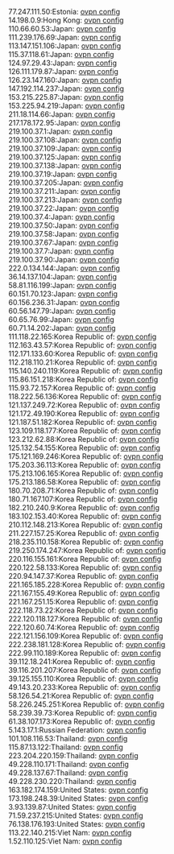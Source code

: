 77.247.111.50:Estonia: [ovpn config](vpn/77_247_111_50.ovpn)  
14.198.0.9:Hong Kong: [ovpn config](vpn/14_198_0_9.ovpn)  
110.66.60.53:Japan: [ovpn config](vpn/110_66_60_53.ovpn)  
111.239.176.69:Japan: [ovpn config](vpn/111_239_176_69.ovpn)  
113.147.151.106:Japan: [ovpn config](vpn/113_147_151_106.ovpn)  
115.37.118.61:Japan: [ovpn config](vpn/115_37_118_61.ovpn)  
124.97.29.43:Japan: [ovpn config](vpn/124_97_29_43.ovpn)  
126.111.179.87:Japan: [ovpn config](vpn/126_111_179_87.ovpn)  
126.23.147.160:Japan: [ovpn config](vpn/126_23_147_160.ovpn)  
147.192.114.237:Japan: [ovpn config](vpn/147_192_114_237.ovpn)  
153.215.225.87:Japan: [ovpn config](vpn/153_215_225_87.ovpn)  
153.225.94.219:Japan: [ovpn config](vpn/153_225_94_219.ovpn)  
211.18.114.66:Japan: [ovpn config](vpn/211_18_114_66.ovpn)  
217.178.172.95:Japan: [ovpn config](vpn/217_178_172_95.ovpn)  
219.100.37.1:Japan: [ovpn config](vpn/219_100_37_1.ovpn)  
219.100.37.108:Japan: [ovpn config](vpn/219_100_37_108.ovpn)  
219.100.37.109:Japan: [ovpn config](vpn/219_100_37_109.ovpn)  
219.100.37.125:Japan: [ovpn config](vpn/219_100_37_125.ovpn)  
219.100.37.138:Japan: [ovpn config](vpn/219_100_37_138.ovpn)  
219.100.37.19:Japan: [ovpn config](vpn/219_100_37_19.ovpn)  
219.100.37.205:Japan: [ovpn config](vpn/219_100_37_205.ovpn)  
219.100.37.211:Japan: [ovpn config](vpn/219_100_37_211.ovpn)  
219.100.37.213:Japan: [ovpn config](vpn/219_100_37_213.ovpn)  
219.100.37.22:Japan: [ovpn config](vpn/219_100_37_22.ovpn)  
219.100.37.4:Japan: [ovpn config](vpn/219_100_37_4.ovpn)  
219.100.37.50:Japan: [ovpn config](vpn/219_100_37_50.ovpn)  
219.100.37.58:Japan: [ovpn config](vpn/219_100_37_58.ovpn)  
219.100.37.67:Japan: [ovpn config](vpn/219_100_37_67.ovpn)  
219.100.37.7:Japan: [ovpn config](vpn/219_100_37_7.ovpn)  
219.100.37.90:Japan: [ovpn config](vpn/219_100_37_90.ovpn)  
222.0.134.144:Japan: [ovpn config](vpn/222_0_134_144.ovpn)  
36.14.137.104:Japan: [ovpn config](vpn/36_14_137_104.ovpn)  
58.81.116.199:Japan: [ovpn config](vpn/58_81_116_199.ovpn)  
60.151.70.123:Japan: [ovpn config](vpn/60_151_70_123.ovpn)  
60.156.236.31:Japan: [ovpn config](vpn/60_156_236_31.ovpn)  
60.56.147.79:Japan: [ovpn config](vpn/60_56_147_79.ovpn)  
60.65.76.99:Japan: [ovpn config](vpn/60_65_76_99.ovpn)  
60.71.14.202:Japan: [ovpn config](vpn/60_71_14_202.ovpn)  
111.118.22.165:Korea Republic of: [ovpn config](vpn/111_118_22_165.ovpn)  
112.163.43.57:Korea Republic of: [ovpn config](vpn/112_163_43_57.ovpn)  
112.171.133.60:Korea Republic of: [ovpn config](vpn/112_171_133_60.ovpn)  
112.218.110.21:Korea Republic of: [ovpn config](vpn/112_218_110_21.ovpn)  
115.140.240.119:Korea Republic of: [ovpn config](vpn/115_140_240_119.ovpn)  
115.86.151.218:Korea Republic of: [ovpn config](vpn/115_86_151_218.ovpn)  
115.93.72.157:Korea Republic of: [ovpn config](vpn/115_93_72_157.ovpn)  
118.222.56.136:Korea Republic of: [ovpn config](vpn/118_222_56_136.ovpn)  
121.137.249.72:Korea Republic of: [ovpn config](vpn/121_137_249_72.ovpn)  
121.172.49.190:Korea Republic of: [ovpn config](vpn/121_172_49_190.ovpn)  
121.187.51.182:Korea Republic of: [ovpn config](vpn/121_187_51_182.ovpn)  
123.109.118.177:Korea Republic of: [ovpn config](vpn/123_109_118_177.ovpn)  
123.212.62.88:Korea Republic of: [ovpn config](vpn/123_212_62_88.ovpn)  
125.132.54.155:Korea Republic of: [ovpn config](vpn/125_132_54_155.ovpn)  
175.121.169.246:Korea Republic of: [ovpn config](vpn/175_121_169_246.ovpn)  
175.203.36.113:Korea Republic of: [ovpn config](vpn/175_203_36_113.ovpn)  
175.213.106.165:Korea Republic of: [ovpn config](vpn/175_213_106_165.ovpn)  
175.213.186.58:Korea Republic of: [ovpn config](vpn/175_213_186_58.ovpn)  
180.70.208.71:Korea Republic of: [ovpn config](vpn/180_70_208_71.ovpn)  
180.71.167.107:Korea Republic of: [ovpn config](vpn/180_71_167_107.ovpn)  
182.210.240.9:Korea Republic of: [ovpn config](vpn/182_210_240_9.ovpn)  
183.102.153.40:Korea Republic of: [ovpn config](vpn/183_102_153_40.ovpn)  
210.112.148.213:Korea Republic of: [ovpn config](vpn/210_112_148_213.ovpn)  
211.227.157.25:Korea Republic of: [ovpn config](vpn/211_227_157_25.ovpn)  
218.235.110.158:Korea Republic of: [ovpn config](vpn/218_235_110_158.ovpn)  
219.250.174.247:Korea Republic of: [ovpn config](vpn/219_250_174_247.ovpn)  
220.116.155.161:Korea Republic of: [ovpn config](vpn/220_116_155_161.ovpn)  
220.122.58.133:Korea Republic of: [ovpn config](vpn/220_122_58_133.ovpn)  
220.94.147.37:Korea Republic of: [ovpn config](vpn/220_94_147_37.ovpn)  
221.165.185.228:Korea Republic of: [ovpn config](vpn/221_165_185_228.ovpn)  
221.167.155.49:Korea Republic of: [ovpn config](vpn/221_167_155_49.ovpn)  
221.167.251.15:Korea Republic of: [ovpn config](vpn/221_167_251_15.ovpn)  
222.118.73.22:Korea Republic of: [ovpn config](vpn/222_118_73_22.ovpn)  
222.120.118.127:Korea Republic of: [ovpn config](vpn/222_120_118_127.ovpn)  
222.120.60.74:Korea Republic of: [ovpn config](vpn/222_120_60_74.ovpn)  
222.121.156.109:Korea Republic of: [ovpn config](vpn/222_121_156_109.ovpn)  
222.238.181.128:Korea Republic of: [ovpn config](vpn/222_238_181_128.ovpn)  
222.99.110.189:Korea Republic of: [ovpn config](vpn/222_99_110_189.ovpn)  
39.112.18.241:Korea Republic of: [ovpn config](vpn/39_112_18_241.ovpn)  
39.116.201.207:Korea Republic of: [ovpn config](vpn/39_116_201_207.ovpn)  
39.125.155.110:Korea Republic of: [ovpn config](vpn/39_125_155_110.ovpn)  
49.143.20.233:Korea Republic of: [ovpn config](vpn/49_143_20_233.ovpn)  
58.126.54.21:Korea Republic of: [ovpn config](vpn/58_126_54_21.ovpn)  
58.226.245.251:Korea Republic of: [ovpn config](vpn/58_226_245_251.ovpn)  
58.239.39.73:Korea Republic of: [ovpn config](vpn/58_239_39_73.ovpn)  
61.38.107.173:Korea Republic of: [ovpn config](vpn/61_38_107_173.ovpn)  
5.143.17.1:Russian Federation: [ovpn config](vpn/5_143_17_1.ovpn)  
101.108.116.53:Thailand: [ovpn config](vpn/101_108_116_53.ovpn)  
115.87.13.122:Thailand: [ovpn config](vpn/115_87_13_122.ovpn)  
223.204.220.159:Thailand: [ovpn config](vpn/223_204_220_159.ovpn)  
49.228.110.171:Thailand: [ovpn config](vpn/49_228_110_171.ovpn)  
49.228.137.67:Thailand: [ovpn config](vpn/49_228_137_67.ovpn)  
49.228.230.220:Thailand: [ovpn config](vpn/49_228_230_220.ovpn)  
163.182.174.159:United States: [ovpn config](vpn/163_182_174_159.ovpn)  
173.198.248.39:United States: [ovpn config](vpn/173_198_248_39.ovpn)  
3.93.139.87:United States: [ovpn config](vpn/3_93_139_87.ovpn)  
71.59.237.215:United States: [ovpn config](vpn/71_59_237_215.ovpn)  
76.138.176.193:United States: [ovpn config](vpn/76_138_176_193.ovpn)  
113.22.140.215:Viet Nam: [ovpn config](vpn/113_22_140_215.ovpn)  
1.52.110.125:Viet Nam: [ovpn config](vpn/1_52_110_125.ovpn)  

